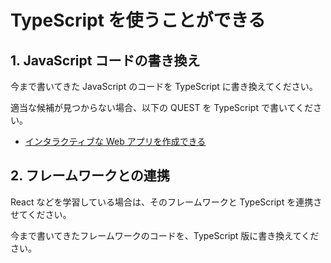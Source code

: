 # TypeScript を使うことができる

## 1. JavaScript コードの書き換え

今まで書いてきた JavaScript のコードを TypeScript に書き換えてください。

適当な候補が見つからない場合、以下の QUEST を TypeScript で書いてください。

- [インタラクティブな Web アプリを作成できる](/quest/technologies/javascript/INTERACTIVE.md)

## 2. フレームワークとの連携

React などを学習している場合は、そのフレームワークと TypeScript を連携させてください。

今まで書いてきたフレームワークのコードを、TypeScript 版に書き換えてください。
